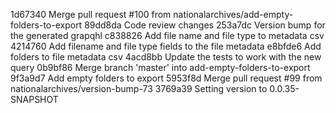 1d67340 Merge pull request #100 from nationalarchives/add-empty-folders-to-export
89dd8da Code review changes
253a7dc Version bump for the generated grapqhl
c838826 Add file name and file type to metadata csv
4214760 Add filename and file type fields to the file metadata
e8bfde6 Add folders to file metadata csv
4acd8bb Update the tests to work with the new query
0b9bf86 Merge branch 'master' into add-empty-folders-to-export
9f3a9d7 Add empty folders to export
5953f8d Merge pull request #99 from nationalarchives/version-bump-73
3769a39 Setting version to 0.0.35-SNAPSHOT
